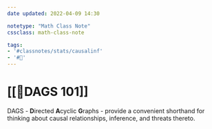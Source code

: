 ```yaml
---
date updated: 2022-04-09 14:30

notetype: "Math Class Note"
cssclass: math-class-note

tags: 
- '#classnotes/stats/causalinf'
- '#🚧'
---
```


# [[🚧DAGS 101]]

DAGS - **D**irected **A**cyclic **G**raphs - provide a convenient shorthand for thinking about causal relationships, inference, and threats thereto.